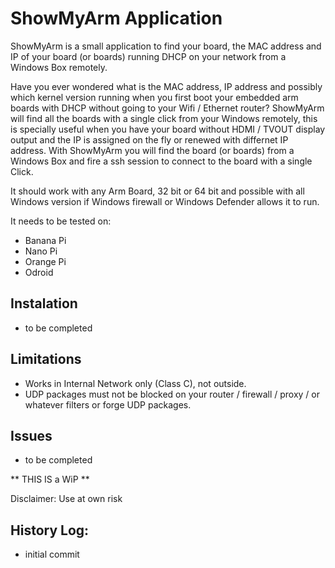ShowMyArm Application
=====================

ShowMyArm is a small application to find your board, the MAC address and IP of your board (or boards) running DHCP on your network from a Windows Box remotely.

Have you ever wondered what is the MAC address, IP address and possibly which kernel version running when you first boot your embedded arm boards with DHCP without going to your Wifi / Ethernet router?
ShowMyArm will find all the boards with a single click from your Windows remotely, this is specially useful when you have your board without HDMI / TVOUT display output and the IP is assigned on the fly or renewed with differnet IP address.
With ShowMyArm you will find the board (or boards) from a Windows Box and fire a ssh session to connect to the board with a single Click.

It should work with any Arm Board, 32 bit or 64 bit and possible with all Windows version if Windows firewall or Windows Defender allows it to run.

It needs to be tested on:
- Banana Pi
- Nano Pi
- Orange Pi
- Odroid

Instalation
-----------
- to be completed

Limitations
-----------
- Works in Internal Network only (Class C), not outside.
- UDP packages must not be blocked on your router / firewall / proxy / or whatever filters or forge UDP packages.

Issues
------
- to be completed


** THIS IS a WiP **

Disclaimer: Use at own risk


History Log:
------------
- initial commit
